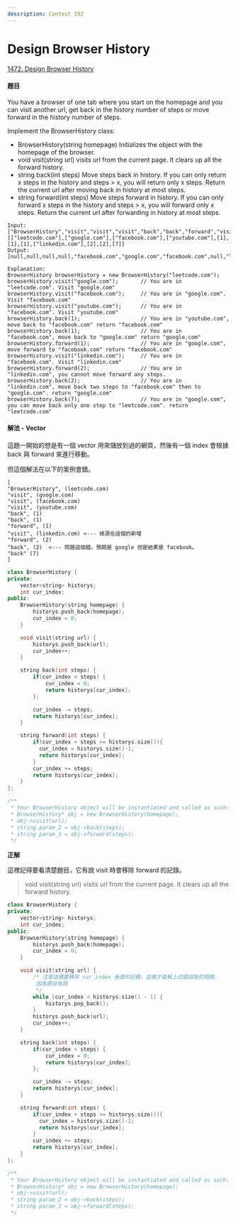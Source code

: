 ```yaml
---
description: Contest 192
---
```


# Design Browser History

[1472. Design Browser History](https://leetcode.com/problems/design-browser-history/)

#### 題目

You have a browser of one tab where you start on the homepage and you can visit another url, get back in the history number of steps or move forward in the history number of steps.

Implement the BrowserHistory class:

* BrowserHistory\(string homepage\) Initializes the object with the homepage of the browser.
* void visit\(string url\) visits url from the current page. It clears up all the forward history.
* string back\(int steps\) Move steps back in history. If you can only return x steps in the history and steps &gt; x, you will return only x steps. Return the current url after moving back in history at most steps.
* string forward\(int steps\) Move steps forward in history. If you can only forward x steps in the history and steps &gt; x, you will forward only x steps. Return the current url after forwarding in history at most steps.

```text
Input:
["BrowserHistory","visit","visit","visit","back","back","forward","visit","forward","back","back"]
[["leetcode.com"],["google.com"],["facebook.com"],["youtube.com"],[1],[1],[1],["linkedin.com"],[2],[2],[7]]
Output:
[null,null,null,null,"facebook.com","google.com","facebook.com",null,"linkedin.com","google.com","leetcode.com"]

Explanation:
BrowserHistory browserHistory = new BrowserHistory("leetcode.com");
browserHistory.visit("google.com");       // You are in "leetcode.com". Visit "google.com"
browserHistory.visit("facebook.com");     // You are in "google.com". Visit "facebook.com"
browserHistory.visit("youtube.com");      // You are in "facebook.com". Visit "youtube.com"
browserHistory.back(1);                   // You are in "youtube.com", move back to "facebook.com" return "facebook.com"
browserHistory.back(1);                   // You are in "facebook.com", move back to "google.com" return "google.com"
browserHistory.forward(1);                // You are in "google.com", move forward to "facebook.com" return "facebook.com"
browserHistory.visit("linkedin.com");     // You are in "facebook.com". Visit "linkedin.com"
browserHistory.forward(2);                // You are in "linkedin.com", you cannot move forward any steps.
browserHistory.back(2);                   // You are in "linkedin.com", move back two steps to "facebook.com" then to "google.com". return "google.com"
browserHistory.back(7);                   // You are in "google.com", you can move back only one step to "leetcode.com". return "leetcode.com"
```

#### 解法 - Vector

這題一開始的想是有一個 vector 用來儲放到過的網頁，然後有一個 index 會根據 back 與 forward 來進行移動。

但這個解法在以下的案例會錯。

```text
[
"BrowserHistory", (leetcode.com)
"visit", (google.com)
"visit", (facebook.com)
"visit", (youtube.com)
"back", (1)
"back", (1)
"forward", (1)
"visit", (linkedin.com) <--- 根源在這個的新增
"forward", (2)
"back", (2)  <--- 問題這個錯，預期是 google 但是結果是 facebook。
"back" (7)
]
```

```cpp
class BrowserHistory {
private:
    vector<string> historys;     
    int cur_index;
public:
    BrowserHistory(string homepage) {
        historys.push_back(homepage);
        cur_index = 0;
    }

    void visit(string url) {
        historys.push_back(url);
        cur_index++;
    }

    string back(int steps) {
        if(cur_index < steps) {
            cur_index = 0;
            return historys[cur_index];
        };

        cur_index -= steps;
        return historys[cur_index];
    }

    string forward(int steps) {
        if(cur_index + steps >= historys.size()){
          cur_index = historys.size()-1;  
          return historys[cur_index];  
        } 
        cur_index += steps;
        return historys[cur_index];
    }
};

/**
 * Your BrowserHistory object will be instantiated and called as such:
 * BrowserHistory* obj = new BrowserHistory(homepage);
 * obj->visit(url);
 * string param_2 = obj->back(steps);
 * string param_3 = obj->forward(steps);
 */
```

**正解**

這裡記得要看清楚題目，它有說 visit 時會移除 forward 的記錄。

> void visit\(string url\) visits url from the current page. It clears up all the forward history.

```cpp
class BrowserHistory {
private:
    vector<string> historys;     
    int cur_index;
public:
    BrowserHistory(string homepage) {
        historys.push_back(homepage);
        cur_index = 0;
    }

    void visit(string url) {
        /* 注意這裡要移除 cur_index 後面的記錄，這樣才能解上述錯誤版的問題。
         因為題目有說
         */
        while (cur_index < historys.size() - 1) {
            historys.pop_back();
        }
        historys.push_back(url);
        cur_index++;
    }

    string back(int steps) {
        if(cur_index < steps) {
            cur_index = 0;
            return historys[cur_index];
        };

        cur_index -= steps;
        return historys[cur_index];
    }

    string forward(int steps) {
        if(cur_index + steps >= historys.size()){
          cur_index = historys.size()-1;  
          return historys[cur_index];  
        } 
        cur_index += steps;
        return historys[cur_index];
    }
};

/**
 * Your BrowserHistory object will be instantiated and called as such:
 * BrowserHistory* obj = new BrowserHistory(homepage);
 * obj->visit(url);
 * string param_2 = obj->back(steps);
 * string param_3 = obj->forward(steps);
 */
```

